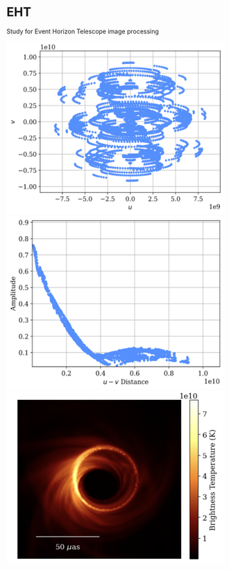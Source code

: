 # EHT
Study for Event Horizon Telescope image processing


<img src="ehtim_result/resultsuv.png" width = "500" height="400"/>

<img src="ehtim_result/resultsamps.png" width = "500" height="400"/>

<img src="ehtim_result/VLBI_M87.png" width = "500" height="400"/>

